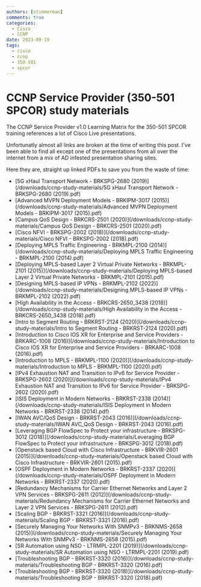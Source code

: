 ```yaml
---
authors: [stimmerman]
comments: true
categories:
  - Cisco
  - CCNP
date: 2023-09-19
tags:
  - cisco
  - ccnp
  - 350-501
  - spcor
---
```


# CCNP Service Provider (350-501 SPCOR) study materials
The CCNP Service Provider v1.0 Learning Matrix for the 350-501 SPCOR training references a lot of Cisco Live presentations.

Unfortunatly almost all links are broken at the time of writing this post. I've been able to find all except one of the presentations from all over the internet from a mix of AD infested presentation sharing sites.
<!-- more -->
Here they are, straight up linked PDFs to save you from the waste of time:


- [5G xHaul Transport Network - BRKSPG-2680 (2019)](/downloads/ccnp-study-materials/5G xHaul Transport Network - BRKSPG-2680 (2019).pdf)
- [Advanced MVPN Deployment Models - BRKIPM-3017 (2015)](/downloads/ccnp-study-materials/Advanced MVPN Deployment Models - BRKIPM-3017 (2015).pdf)
- [Campus QoS Design - BRKCRS-2501 (2020)](/downloads/ccnp-study-materials/Campus QoS Design - BRKCRS-2501 (2020).pdf)
- [Cisco NFVI - BRKSPG-2002 (2018)](/downloads/ccnp-study-materials/Cisco NFVI - BRKSPG-2002 (2018).pdf)
- [Deploying MPLS Traffic Engineering - BRKMPL-2100 (2014)](/downloads/ccnp-study-materials/Deploying MPLS Traffic Engineering - BRKMPL-2100 (2014).pdf)
- [Deploying MPLS-based Layer 2 Virtual Private Networks - BRKMPL-2101 (2015)](/downloads/ccnp-study-materials/Deploying MPLS-based Layer 2 Virtual Private Networks - BRKMPL-2101 (2015).pdf)
- [Designing MPLS-based IP VPNs - BRKMPL-2102 (2022)](/downloads/ccnp-study-materials/Designing MPLS-based IP VPNs - BRKMPL-2102 (2022).pdf)
- [High Availability in the Access - BRKCRS-2650_3438 (2018)](/downloads/ccnp-study-materials/High Availability in the Access - BRKCRS-2650_3438 (2018).pdf)
- [Intro to Segment Routing - BRKRST-2124 (2020)](/downloads/ccnp-study-materials/Intro to Segment Routing - BRKRST-2124 (2020).pdf)
- [Introduction to Cisco IOS XR for Enterprise and Service Providers - BRKARC-1008 (2016)](/downloads/ccnp-study-materials/Introduction to Cisco IOS XR for Enterprise and Service Providers - BRKARC-1008 (2016).pdf)
- [Introduction to MPLS - BRKMPL-1100 (2020)](/downloads/ccnp-study-materials/Introduction to MPLS - BRKMPL-1100 (2020).pdf)
- [IPv4 Exhaustion NAT and Transition to IPv6 for Service Provider - BRKSPG-2602 (2020)](/downloads/ccnp-study-materials/IPv4 Exhaustion NAT and Transition to IPv6 for Service Provider - BRKSPG-2602 (2020).pdf)
- [ISIS Deployment in Modern Networks - BRKRST-2338 (2014)](/downloads/ccnp-study-materials/ISIS Deployment in Modern Networks - BRKRST-2338 (2014).pdf)
- [IWAN AVC/QoS Design - BRKRST-2043 (2016)](/downloads/ccnp-study-materials/IWAN AVC_QoS Design - BRKRST-2043 (2016).pdf)
- [Leveraging BGP FlowSpec to Protect your infrastructure - BRKSPG-3012 (2018)](/downloads/ccnp-study-materials/Leveraging BGP FlowSpec to Protect your infrastructure - BRKSPG-3012 (2018).pdf)
- [Openstack based Cloud with Cisco Infrastructure - BRKVIR-2601 (2015)](/downloads/ccnp-study-materials/Openstack based Cloud with Cisco Infrastructure - BRKVIR-2601 (2015).pdf)
- [OSPF Deployment in Modern Networks - BRKRST-2337 (2020)](/downloads/ccnp-study-materials/OSPF Deployment in Modern Networks - BRKRST-2337 (2020).pdf)
- [Redundancy Mechanisms for Carrier Ethernet Networks and Layer 2 VPN Services - BRKSPG-2611 (2012)](/downloads/ccnp-study-materials/Redundancy Mechanisms for Carrier Ethernet Networks and Layer 2 VPN Services - BRKSPG-2611 (2012).pdf)
- [Scaling BGP - BRKRST-3321 (2016)](/downloads/ccnp-study-materials/Scaling BGP - BRKRST-3321 (2016).pdf)
- [Securely Managing Your Networks With SNMPv3 - BRKNMS-2658 (2015)](/downloads/ccnp-study-materials/Securely Managing Your Networks With SNMPv3 - BRKNMS-2658 (2015).pdf)
- [SR Automation using NSO - LTRMPL-2201 (2019)](/downloads/ccnp-study-materials/SR Automation using NSO - LTRMPL-2201 (2019).pdf)
- [Troubleshooting BGP - BRKRST-3320 (2016)](/downloads/ccnp-study-materials/Troubleshooting BGP - BRKRST-3320 (2016).pdf)
- [Troubleshooting BGP - BRKRST-3320 (2018)](/downloads/ccnp-study-materials/Troubleshooting BGP - BRKRST-3320 (2018).pdf)
